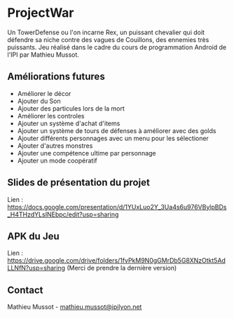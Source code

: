 # ProjectWar
Un TowerDefense ou l'on incarne Rex, un puissant chevalier qui doit défendre sa niche contre des vagues de Couillons, des ennemies très puissants.
Jeu réalisé dans le cadre du cours de programmation Android de l'IPI par Mathieu Mussot.

## Améliorations futures
- Améliorer le décor
- Ajouter du Son
- Ajouter des particules lors de la mort
- Améliorer les controles
- Ajouter un système d'achat d'items
- Ajouter un système de tours de défenses à améliorer avec des golds
- Ajouter différents personnages avec un menu pour les sélectioner
- Ajouter d'autres monstres
- Ajouter une compétence ultime par personnage
- Ajouter un mode coopératif

## Slides de présentation du projet
Lien : https://docs.google.com/presentation/d/1YUxLuo2Y_3Ua4s6u976VBylpBDs_H4THzdYLsINEbpc/edit?usp=sharing

## APK du Jeu
Lien : https://drive.google.com/drive/folders/1fvPkM9N0gGMrDb5G8XNzOtkt5AdLLNfN?usp=sharing
(Merci de prendre la dernière version)

## Contact
Mathieu Mussot - mathieu.mussot@ipilyon.net
